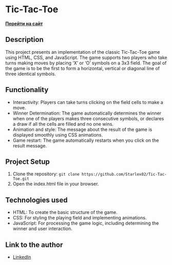 # Tic-Tac-Toe

**[Перейти на сайт](https://dmytro-chumak.github.io/Tic-Tac-Toe/)**

## Description

This project presents an implementation of the classic Tic-Tac-Toe game using HTML, CSS, and JavaScript. The game supports two players who take turns making moves by placing ‘X’ or ‘O’ symbols on a 3x3 field. The goal of the game is to be the first to form a horizontal, vertical or diagonal line of three identical symbols.

## Functionality

- Interactivity: Players can take turns clicking on the field cells to make a move.
- Winner Determination: The game automatically determines the winner when one of the players makes three consecutive symbols, or declares a draw if all the cells are filled and no one wins.
- Animation and style: The message about the result of the game is displayed smoothly using CSS animations.
- Game restart: The game automatically restarts when you click on the result message.

## Project Setup

1. Clone the repository:
```git clone https://github.com/Starlex02/Tic-Tac-Toe.git```
2. Open the index.html file in your browser.

## Technologies used

- HTML: To create the basic structure of the game.
- CSS: For styling the playing field and implementing animations.
- JavaScript: For processing the game logic, including determining the winner and user interaction.

## Link to the author

- [LinkedIn](https://www.linkedin.com/in/dmytro-chumak/)
